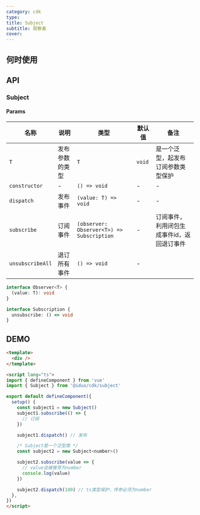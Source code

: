 ```yaml
---
category: cdk
type:
title: Subject
subtitle: 观察者
cover:
---
```




## 何时使用

## API

### Subject

#### Params

| 名称 | 说明 | 类型 | 默认值 | 备注 |
| --- | --- | --- | --- | --- |
| `T` | 发布参数的类型 | `T` | `void` | 是一个泛型，起发布订阅参数类型保护 |
| `constructor` | - | `() => void` | - | - |
| `dispatch` | 发布事件 | `(value: T) => void` | - | - |
| `subscribe` | 订阅事件 | `(observer: Observer<T>) => Subscription` | - | 订阅事件，利用闭包生成事件id，返回退订事件 |
| `unsubscribeAll` | 退订所有事件 | `() => void` | - |

````typescript
interface Observer<T> {
  (value: T): void
}

interface Subscription {
  unsubscribe: () => void
}
````

## DEMO

```html
<template>
  <div />
</template>

<script lang="ts">
import { defineComponent } from 'vue'
import { Subject } from '@idux/cdk/subject'

export default defineComponent({
  setup() {
    const subject1 = new Subject()
    subject1.subscribe(() => {
      // 订阅
    })

    subject1.dispatch() // 发布

    /* Subject是一个泛型类 */
    const subject2 = new Subject<number>()

    subject2.subscribe(value => {
      // value会被推导为number
      console.log(value)
    })

    subject2.dispatch(100) // ts类型保护，传参必须为number
  },
})
</script>
```

